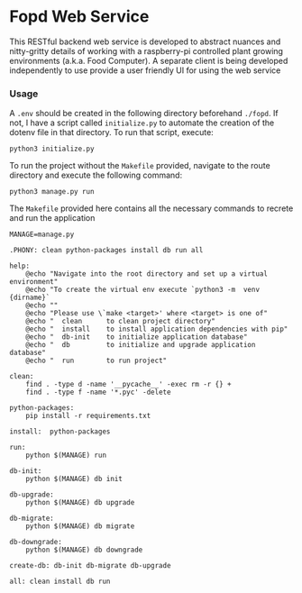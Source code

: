 # Fopd Web Service

This RESTful backend web service is developed to abstract nuances and nitty-gritty details of working with a raspberry-pi controlled plant growing environments (a.k.a. Food Computer). A separate client is being developed independently to use provide a user friendly UI for using the web service

### Usage

A `.env` should be created in the following directory beforehand `./fopd`. If not, I have a script called `initialize.py` to automate the creation of the dotenv file in that directory. To run that script, execute:

```
python3 initialize.py
```

To run the project without the `Makefile` provided, navigate to the route directory and execute the following command:

```
python3 manage.py run
```

The `Makefile` provided here contains all the necessary commands to recrete and run the application

```
MANAGE=manage.py

.PHONY: clean python-packages install db run all

help:
	@echo "Navigate into the root directory and set up a virtual environment"
	@echo "To create the virtual env execute `python3 -m  venv {dirname}`
	@echo ""
	@echo "Please use \`make <target>' where <target> is one of"
	@echo "  clean      to clean project directory"
	@echo "  install    to install application dependencies with pip"
	@echo "  db-init    to initialize application database"
	@echo "  db         to initialize and upgrade application database"
	@echo "  run        to run project"

clean:
	find . -type d -name '__pycache__' -exec rm -r {} +
	find . -type f -name '*.pyc' -delete

python-packages:
	pip install -r requirements.txt

install:  python-packages

run:
	python $(MANAGE) run

db-init:
	python $(MANAGE) db init

db-upgrade:
	python $(MANAGE) db upgrade

db-migrate:
	python $(MANAGE) db migrate

db-downgrade:
	python $(MANAGE) db downgrade

create-db: db-init db-migrate db-upgrade

all: clean install db run
```

